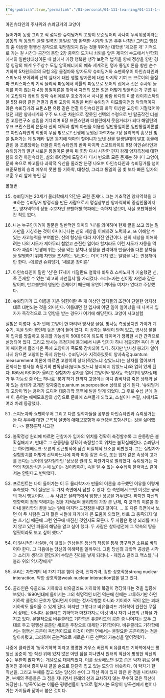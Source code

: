 ```yaml
---
{"dg-publish":true,"permalink":"/01-personal/01-111-learning/01-111-1-reading/01-111-1-1-books-10-k/00025-einstein-s-dice-and-schrodinger-s-cat/","dgHomeLink":true,"dgPassFrontmatter":false}
---
```




아인슈타인의 주사위와 슈뢰딩거의 고양이

들어가며 동맹 그리고 적
		섬뜩한 슈뢰딩거의 고양이
		모순덩어리 사나이
		무작위성이라는 공동의 적
		동맹의 균열
		얼룩진 통일성
1장 완벽한 시계와 같은 우주
		나침반 그리고 행성의 춤
		이상한 평행선
		감각으로 뒷받침되지 않는 것들
		뛰어난 대학생
		'게으른 개'
		기적으로 가는 길
		시간과 공간의 통합
2장 중력의 도가니
		쇠퇴를 앞둔 제국의 수도에서
		빈학회에서의 일반상대성이론
		내 삶에서 가장 행복한 생각
		보편적 법칙을 향해
		정상을 향한 경쟁
		영광의 체계
		우주상수 도입
		암흑에너지의 예측
		세계적인 명사
		통일이론을 향한 순수 기하학
		5차원으로의 모험
3장 물질파와 양자도약
		슈뢰딩거와 쇼펜하우어
		아인슈타인과 스피노자
		보어와의 산책
		실재에 대한 행렬
		양자론에 대한 마지막 기여
		드 브로이의 물질파
		크리스마스의 기적
		물리적 파동에서 확률의 파동으로
		보어의 집에서
		신은 주사위 놀이를 하지 않는다
4장 통일이론을 찾아서
		자연의 모든 힘은 어떻게 맞물리는가
		구름 위에 고립되다
		라비의 양파
		슈비에로우 호숫가에서
		사나운 바람 바다의 미풀
		라이히스탁의 불
5장 유령 같은 연결과 좀비 고양이
		독일을 버린 슈뢰딩거
		미묘할지언정 악의적이지 않은
		슈뢰딩거와 프린스턴
		유령 같은 연결
		아인슈타인의 화약
		이상한 고양이 거절했어야 했던 제안
		양자세계와 우주
		또 다른 차원으로
		잘못된 선택의 수렁으로
		빈 탈출작전
		더블린 고등연구소 설립을 기다리며
6장 프린스턴과 더블린에서
		웃음거리가 되다
		해밀턴의 우표
		프린스턴의 은둔자
		신의 채찍과 함께
		아핀을 이용한 일반통일이론
		일반통일이론발표
		아인슈타인의 희망이 무덤 밖으로?
		전쟁에 동원된 과학자들
7장 물리학의 홍보전
		빛을 잃어가는 데 발레라
		깊은 동지애
		악마의 할머니가 보낸 선물
		일생일대의 발표
		동굴에 갇힌 용
		조롱당하는 더블린
		아인슈타인의 반박
		마지막 스포트라이트
8장 아인슈타인과 슈뢰딩거의 말년
		새로운 통일이론
		굴욕 뒤 희망
		다시 시작한 편지 왕래
		양자측정에 대한 봄의 의견
		아인슈타인, 삶의 특이점에 도달하다
		다시 빈으로
		모든 존재는 하나다
		고양이, 문화 속으로 파고들다
		과학적 유산을 둘러싼 분쟁
나오며 아인슈타인과 슈뢰딩거를 넘어
		표준모형의 승리
		메우지 못한 틈
		기하학, 대칭성, 그리고 통일의 꿈
		빛 보다 빠른 입자의 교훈
		우리 앞에 놓인 길
	

폴핼번



15. 슈뢰딩거는 20세기 물리학에서 약간은 묘한 존재다. 그는 기초적인 양자역학을 대표하는 슈뢰딩거 방정식을 만든 사람으로서 명실상부한 양자역학의 중심인물이지만, 양자역학의 정통 수호자인 코펜하겐 학파에는 속하지 않으며, 사실 코펜하겐에 간 적도 없다.

29. 나는 누구인가?(이 질문은 일반적인 의미의 '나'를 의미하며 현재 글을 쓰고 있는 필자만을 지칭하는 것이 아니다.)나는 신의 세상을 이해하려 노력하고, 또 이해할 수 있는 사고능력을 부여받은, 신의 형상을 따라 지어진 인간이다. 신의 세상을 이해하려는 나의 시도가 제아무리 철없고 순진한 일이라 할지라도 이런 시도가 자몽을 먹다가 과즙이 안경에 튀는 것을 막는 장치나 생활을 편리하개 만들어줄 다른 장치들을 발명하기 위해 자연을 조사하는 일보다는 더욱 가치 있는 일임을 나는 인정해야만 한다.
-에르빈 슈뢰딩거, '새로운 장이론'


41. 아인슈타인이 말한 '신'은 17세기 네덜란드 철학자 바뤼흐 스피노자가 기술했던 신, 즉 존재할 수 있는 '최고의 자연질서'를 가리켰다.
스피노자는 신이랑 자연과 같은 말이며, 만고불변의 영원한 존재이기 때문에 우연이 끼어들 여지가 없다고 주장했다.

45. 슈뢰딩거가 그 이름을 지은 얽힘이란 두 개 이상인 입자들의 조건이 단일한 양자상태로 대변되는 것을 의미한다. 이를테면 한 입자에 어떤 일이 일어났을 때 나머지 입자가 즉각적으로 그 영향을 받는 경우가 여기에 해당한다.
고양이 사고실험

실험은 이렇다. 상자 안에 고양이 한 마리와 방사성 물질, 방사능 측정장치인 가이거 계수기, 독을 담아 봉인해 놓은 병이 들어 있다. 이 상자는 뚜껑이 닫혀 있고, 방사성 물질이 입자를 방출하고 붕괴할 가능성이 50대 50이 되도록 타이머가 정확한 시간 간격으로 설정되어 있다. 그리고 방사능 측정기에 붕괴해서 나온 입자가 하나 검출되면 독이 든 병이 깨지면서 흘러나온 독에 고양이가 죽도록 장치되어 있다. 하지만 방사성 붕괴가 일어나지 않으면 고양이는 죽지 않는다. 슈뢰딩거가 지적하였듯이 양자측정quantum measurement 이론에 따르면 고양이의 상태(죽었느냐 살았느냐)는 상자를 열어보기 전까지는 방사능 측정기의 판독상태(붕괴되었느냐 붕괴되지 않았느냐)와 얽혀 있게 된다. 따라서 타이머가 울리고 실험자가 상자를 열어 고양이와 방사능 측정기의 양자상태가 두 가능성 중 어느 하나로 ‘붕괴’하기 전까지 고양이는 마치 좀비처럼 죽은 상태와 살아 있는 상태가 포개진 양자중첩quantum superposition 상태로 남게 된다. 
‘슈뢰딩거의 고양이’라는 용어가 드디어 대중과학 영역에 발을 딛게 되었다. 그 후로 수십 년에 걸쳐 이 용어는 애매모호함의 상징으로 문화에 스며들게 되었고, 소설이나 수필, 시에서도 여러 차례 등장했다.

51. 스피노자와 쇼펜하우어 그리고 다른 철학자들을 공부한 아인슈타인과 슈뢰딩거는 둘 다 우주에 대한 근복적 설명에 애매모호함과 주관성을 포함시키는 것을 싫어했다. -> 결정론적 사고관

53. 불확정성 원리에 따르면 관찰자가 입자의 위치를 정확히 측정할수록 그 운동량은 불확실해지고, 반대로 그 운동량을 정확히 측정할수록 위치는 불확실해진다.
 슈뢰딩거는 하이젠베르크-보른의 접근방식에 담긴 비실체적 요소를 비판했다. 그는 실험자가 실험장치를 어떻게 선택하느냐에 따라 파동 같은 속성, 또는 입자 같은 속성이 고개를 든다는 보어의 양자철학인 '상보성 원리'도 마찬가지로 멀리했다. 슈뢰딩거는 자연의 작동방식은 눈에 보이는 것이라야지, 속을 알 수 없는 수수께끼 블랙박스 같아서는 안된다고 반박했다.

63. 프로인트는 나이 들어가는 이 두 물리학자가 만물의 이론을 추구했던 이유를 이렇게 추측했다.
“이 질문은 두 가지 측면에서 답할 수 있다. 한 측면에서 보면 이것은 궁극의 과시 행동이다. ... 두 사람은 물리학에서 엄청난 성공을 거두었다. 하지만 자신의 영향력이 점점 약해지는 것을 지켜보며 물리학의 가장 큰 난제, 즉 궁극의 이론을 찾아내 물리학의 끝을 보는 일에 마지막 도전장을 내민 것이다. ... 또 다른 측면에서 보면 이 두 사람은 그저 젊은 시절에 자기에게 큰 도움이 되었던, 바로 그 충족되지 않는 호기심 때문에 그런 연구에 매진한 것인지도 모른다. 두 사람은 평생 뇌리를 떠나지 않고 있던 퍼즐의 해답을 알고 싶어 했다. 두 사람은 살아생전에 그 약속의 땅을 얼핏이라도 보고 싶어 했다."

71. 이 일시적인 사실들, 이 덧없는 인상들은 정신의 작용을 통해 영구적인 소유로 바뀌어야 한다. 그 다음에는 당신의 이해력을 일깨우라. 그럼 당신의 과학적 공상은 시각과 소리가 생각과 결합되어 수많은 진리를 낳게 되리니. - 제임스 클러크 맥스웰,"나블라 위의 약사장에게"

75. 우리는 자연계의 네 가지 기본 힘이 중력, 전자기력, 강한 상호작용strong nuclear interaction, 약한 상호작용weak nuclear interaction임을 알고 있다.

91. 클라인은 유클리드 기하학과 비유클리드 기하학이 똑같이 정당하다는 것을 입증해 보였다. 1890년대에 들어서는 그의 혁명적인 비전 덕분에 한때는 고루하기만 하던 기하학 클럽의 문호가 열리면서 이제는 정사각형뿐 아니라 기이하기 짝이 없는 괴짜 기하학도 들어올 수 있게 된다.
하지만 그렇다고 비유클리드 기하학이 완전한 무질서 상태는 아니다. 유클리드 기하학과 마찬가지로 이것 역시 자기 나름의 규칙을 가지고 있다. 본질적으로 비유클리드 기하학은 유클리드의 공준 중 나머지는 모두 그대로 두고 평행선 공준만 새로운 주장으로 대체한 기하학이다. 비유클리드 기하학에서는 평행선 공준이 독립적이므로 이것이 어떤 면에서는 불필요한 공준이라는 점을 알아차렸고, 그리하여 근본적으로 새로운 다른 선택의 가능성을 열어젖혔다.

나중에 클라인이 ‘쌍곡기하학’이라고 명명한 가우스 버전의 비유클리드 기하학에서는 평행선 공준이 ‘한 직선 위에 있지 않은 어떤 점을 지나면서 원래의 직선에 평행한 직선의 수는 무한히 많다’라는 개념으로 대체되었다. 이를 상상해보면 길고 좁은 탁자 위로 살짝 떨어진 곳에서 종이부채 끝을 손으로 단단히 잡고 있는 모양과 비슷하다. 이 탁자가 한 직선을, 그리고 부채를 잡고 있는 당신의 손이 그 직선 위에 있지 않은 한 점을 나타낸다면, 부채의 주름들은 그 점을 지나면서 원래의 선과 교차하지 않는 무수히 많은 직선에 해당한다. ‘쌍곡’이라는 이름은 평행선들이 밖으로 펼쳐지는 모양이 쌍곡선에서 뻗어나가는 가지들과 닮아서 붙은 것이다.


